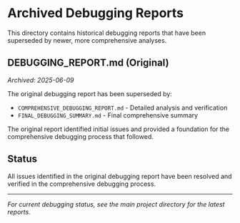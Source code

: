 # Archived Debugging Reports

This directory contains historical debugging reports that have been superseded by newer, more comprehensive analyses.

## DEBUGGING_REPORT.md (Original)
*Archived: 2025-06-09*

The original debugging report has been superseded by:
- `COMPREHENSIVE_DEBUGGING_REPORT.md` - Detailed analysis and verification
- `FINAL_DEBUGGING_SUMMARY.md` - Final comprehensive summary

The original report identified initial issues and provided a foundation for the comprehensive debugging process that followed.

## Status
All issues identified in the original debugging report have been resolved and verified in the comprehensive debugging process.

---

*For current debugging status, see the main project directory for the latest reports.* 